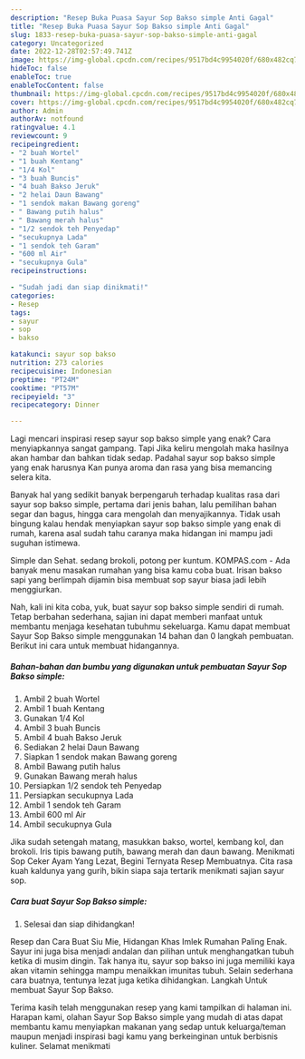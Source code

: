 ```yaml
---
description: "Resep Buka Puasa Sayur Sop Bakso simple Anti Gagal"
title: "Resep Buka Puasa Sayur Sop Bakso simple Anti Gagal"
slug: 1833-resep-buka-puasa-sayur-sop-bakso-simple-anti-gagal
category: Uncategorized
date: 2022-12-28T02:57:49.741Z
image: https://img-global.cpcdn.com/recipes/9517bd4c9954020f/680x482cq70/sayur-sop-bakso-simple-foto-resep-utama.jpg
hideToc: false
enableToc: true
enableTocContent: false
thumbnail: https://img-global.cpcdn.com/recipes/9517bd4c9954020f/680x482cq70/sayur-sop-bakso-simple-foto-resep-utama.jpg
cover: https://img-global.cpcdn.com/recipes/9517bd4c9954020f/680x482cq70/sayur-sop-bakso-simple-foto-resep-utama.jpg
author: Admin
authorAv: notfound
ratingvalue: 4.1
reviewcount: 9
recipeingredient:
- "2 buah Wortel"
- "1 buah Kentang"
- "1/4 Kol"
- "3 buah Buncis"
- "4 buah Bakso Jeruk"
- "2 helai Daun Bawang"
- "1 sendok makan Bawang goreng"
- " Bawang putih halus"
- " Bawang merah halus"
- "1/2 sendok teh Penyedap"
- "secukupnya Lada"
- "1 sendok teh Garam"
- "600 ml Air"
- "secukupnya Gula"
recipeinstructions:

- "Sudah jadi dan siap dinikmati!"
categories:
- Resep
tags:
- sayur
- sop
- bakso

katakunci: sayur sop bakso 
nutrition: 273 calories
recipecuisine: Indonesian
preptime: "PT24M"
cooktime: "PT57M"
recipeyield: "3"
recipecategory: Dinner

---
```



Lagi mencari inspirasi resep sayur sop bakso simple yang enak? Cara menyiapkannya sangat gampang. Tapi Jika keliru mengolah maka hasilnya akan hambar dan bahkan tidak sedap. Padahal sayur sop bakso simple yang enak harusnya Kan punya aroma dan rasa yang bisa memancing selera kita.


Banyak hal yang sedikit banyak berpengaruh terhadap kualitas rasa dari sayur sop bakso simple, pertama dari jenis bahan, lalu pemilihan bahan segar dan bagus, hingga cara mengolah dan menyajikannya. Tidak usah bingung kalau hendak menyiapkan sayur sop bakso simple yang enak di rumah, karena asal sudah tahu caranya maka hidangan ini mampu jadi suguhan istimewa.

Simple dan Sehat. sedang brokoli, potong per kuntum. KOMPAS.com - Ada banyak menu masakan rumahan yang bisa kamu coba buat. Irisan bakso sapi yang berlimpah dijamin bisa membuat sop sayur biasa jadi lebih menggiurkan.


Nah, kali ini kita coba, yuk, buat sayur sop bakso simple sendiri di rumah. Tetap berbahan sederhana, sajian ini dapat memberi manfaat untuk membantu menjaga kesehatan tubuhmu sekeluarga. Kamu dapat membuat Sayur Sop Bakso simple menggunakan 14 bahan dan 0 langkah pembuatan. Berikut ini cara untuk membuat hidangannya.

<!--inarticleads1-->

##### Bahan-bahan dan bumbu yang digunakan untuk pembuatan Sayur Sop Bakso simple:

1. Ambil 2 buah Wortel
1. Ambil 1 buah Kentang
1. Gunakan 1/4 Kol
1. Ambil 3 buah Buncis
1. Ambil 4 buah Bakso Jeruk
1. Sediakan 2 helai Daun Bawang
1. Siapkan 1 sendok makan Bawang goreng
1. Ambil  Bawang putih halus
1. Gunakan  Bawang merah halus
1. Persiapkan 1/2 sendok teh Penyedap
1. Persiapkan secukupnya Lada
1. Ambil 1 sendok teh Garam
1. Ambil 600 ml Air
1. Ambil secukupnya Gula


Jika sudah setengah matang, masukkan bakso, wortel, kembang kol, dan brokoli. Iris tipis bawang putih, bawang merah dan daun bawang. Menikmati Sop Ceker Ayam Yang Lezat, Begini Ternyata Resep Membuatnya. Cita rasa kuah kaldunya yang gurih, bikin siapa saja tertarik menikmati sajian sayur sop. 

<!--inarticleads2-->

##### Cara buat Sayur Sop Bakso simple:


1. Selesai dan siap dihidangkan!

Resep dan Cara Buat Siu Mie, Hidangan Khas Imlek Rumahan Paling Enak. Sayur ini juga bisa menjadi andalan dan pilihan untuk menghangatkan tubuh ketika di musim dingin. Tak hanya itu, sayur sop bakso ini juga memiliki kaya akan vitamin sehingga mampu menaikkan imunitas tubuh. Selain sederhana cara buatnya, tentunya lezat juga ketika dihidangkan. Langkah Untuk membuat Sayur Sop Bakso. 

Terima kasih telah menggunakan resep yang kami tampilkan di halaman ini. Harapan kami, olahan Sayur Sop Bakso simple yang mudah di atas dapat membantu kamu menyiapkan makanan yang sedap untuk keluarga/teman maupun menjadi inspirasi bagi kamu yang berkeinginan untuk berbisnis kuliner. Selamat menikmati
